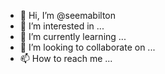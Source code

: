 - 👋 Hi, I’m @seemabilton
- 👀 I’m interested in ...
- 🌱 I’m currently learning ...
- 💞️ I’m looking to collaborate on ...
- 📫 How to reach me ...

<!---
seemabilton/seemabilton is a ✨ special ✨ repository because its `README.md` (this file) appears on your GitHub profile.
You can click the Preview link to take a look at your changes.
--->
